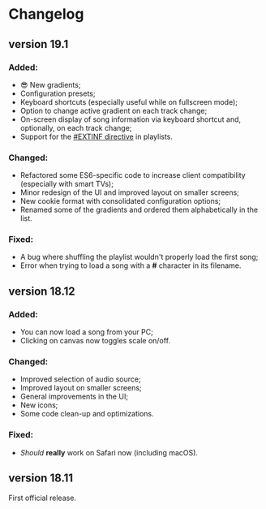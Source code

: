 Changelog
=========

## version 19.1

### Added:

+ :sunglasses: New gradients;
+ Configuration presets;
+ Keyboard shortcuts (especially useful while on fullscreen mode);
+ Option to change active gradient on each track change;
+ On-screen display of song information via keyboard shortcut and, optionally, on each track change;
+ Support for the [#EXTINF directive](https://en.wikipedia.org/wiki/M3U#Extended_M3U) in playlists.

### Changed:

+ Refactored some ES6-specific code to increase client compatibility (especially with smart TVs);
+ Minor redesign of the UI and improved layout on smaller screens;
+ New cookie format with consolidated configuration options;
+ Renamed some of the gradients and ordered them alphabetically in the list.

### Fixed:

+ A bug where shuffling the playlist wouldn't properly load the first song;
+ Error when trying to load a song with a **#** character in its filename.


## version 18.12

### Added:

+ You can now load a song from your PC;
+ Clicking on canvas now toggles scale on/off.

### Changed:

+ Improved selection of audio source;
+ Improved layout on smaller screens;
+ General improvements in the UI;
+ New icons;
+ Some code clean-up and optimizations.

### Fixed:

+ *Should* **really** work on Safari now (including macOS).


## version 18.11

First official release.
